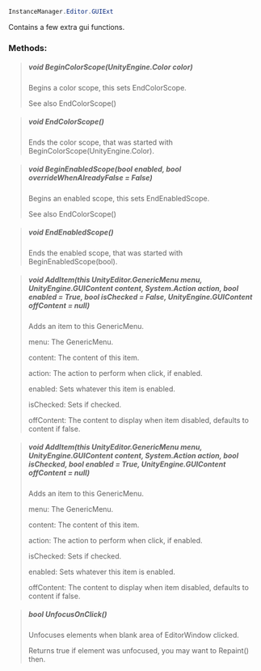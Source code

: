 ```csharp
InstanceManager.Editor.GUIExt
```




Contains a few extra gui functions.


### Methods:

>##### void BeginColorScope(UnityEngine.Color color)
>
>
>
>
>
>
>Begins a color scope, this sets EndColorScope.
>
>
>See also EndColorScope()
>
>

>##### void EndColorScope()
>
>
>
>Ends the color scope, that was started with BeginColorScope(UnityEngine.Color).
>

>##### void BeginEnabledScope(bool enabled, bool overrideWhenAlreadyFalse = False)
>
>
>
>
>
>
>Begins an enabled scope, this sets EndEnabledScope.
>
>
>See also EndColorScope()
>
>

>##### void EndEnabledScope()
>
>
>
>Ends the enabled scope, that was started with BeginEnabledScope(bool).
>

>##### void AddItem(this UnityEditor.GenericMenu menu, UnityEngine.GUIContent content, System.Action action, bool enabled = True, bool isChecked = False, UnityEngine.GUIContent offContent = null)
>
>
>
>Adds an item to this GenericMenu.
>
>menu: The GenericMenu.
>
>content: The content of this item.
>
>action: The action to perform when click, if enabled.
>
>enabled: Sets whatever this item is enabled.
>
>isChecked: Sets if checked.
>
>offContent: The content to display when item disabled, defaults to content if false.
>

>##### void AddItem(this UnityEditor.GenericMenu menu, UnityEngine.GUIContent content, System.Action<bool> action, bool isChecked, bool enabled = True, UnityEngine.GUIContent offContent = null)
>
>
>
>Adds an item to this GenericMenu.
>
>menu: The GenericMenu.
>
>content: The content of this item.
>
>action: The action to perform when click, if enabled.
>
>isChecked: Sets if checked.
>
>enabled: Sets whatever this item is enabled.
>
>offContent: The content to display when item disabled, defaults to content if false.
>

>##### bool UnfocusOnClick()
>
>
>
>
>
>
>Unfocuses elements when blank area of EditorWindow clicked.
>
>
>Returns true if element was unfocused, you may want to Repaint() then.
>
>